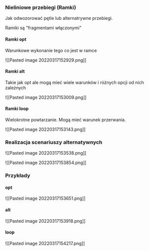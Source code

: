 ### Nieliniowe przebiegi (Ramki)
Jak odwozorować pętle lub alternatrywne przebiegi.

Ramiki są "fragmentami włączonymi"

#### Ramki opt
Warunkowe wykonanie tego co jest w ramce

![[Pasted image 20220317152929.png]]

#### Ramki alt
Takie jak opt ale mogą mieć wiele warunków i różnych opcji od nich zależnych

![[Pasted image 20220317153009.png]]

#### Ramki loop
Wielokrotne powtarzanie. Mogą mieć warunek przerwania.

![[Pasted image 20220317153143.png]]

### Realizacja scenariuszy alternatywnych
![[Pasted image 20220317153538.png]]

![[Pasted image 20220317153854.png]]

### Przykłady
#### opt
![[Pasted image 20220317153651.png]]

#### alt
![[Pasted image 20220317153918.png]]

#### loop
![[Pasted image 20220317154217.png]]